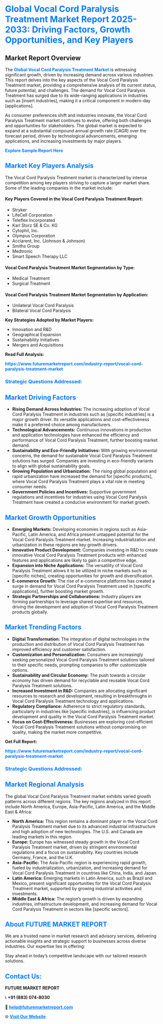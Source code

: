 <h1 style="color: #007BFF;">Global Vocal Cord Paralysis Treatment Market Report 2025-2033: Driving Factors, Growth Opportunities, and Key Players</h1>

<section id="overview">
<h2>Market Report Overview</h2>
<p>The <a href="https://www.futuremarketreport.com/industry-report/vocal-cord-paralysis-treatment-market" style="color: #007BFF; text-decoration: none;"><strong>Global Vocal Cord Paralysis Treatment Market</strong></a> is witnessing significant growth, driven by increasing demand across various industries. This report delves into the key aspects of the Vocal Cord Paralysis Treatment market, providing a comprehensive analysis of its current status, future potential, and challenges. The demand for Vocal Cord Paralysis Treatment has surged due to its wide-ranging applications in industries such as [insert industries], making it a critical component in modern-day [applications].</p>
<p>As consumer preferences shift and industries innovate, the Vocal Cord Paralysis Treatment market continues to evolve, offering both challenges and opportunities for stakeholders. The global market is expected to expand at a substantial compound annual growth rate (CAGR) over the forecast period, driven by technological advancements, emerging applications, and increasing investments by major players.</p>
</section>

<section id="overview">
<p><a href="https://www.futuremarketreport.com/request-sample/reportId=77467" style="color: #007BFF; text-decoration: none;"><strong>Explore Sample Report Here</strong></a></p>
</section>

<section id="key-players">
<h2 style="color: #007BFF;">Market Key Players Analysis</h2>
<p>The Vocal Cord Paralysis Treatment market is characterized by intense competition among key players striving to capture a larger market share. Some of the leading companies in the market include:</p>
<h4>Key Players Covered in the Vocal Cord Paralysis Treatment Report:</h4>
<ul><li>Stryker</li><li>LifeCell Corporation</li><li>Teleflex Incorporated</li><li>Karl Storz SE &amp; Co. KG</li><li>Cytophil, Inc.</li><li>Olympus Corporation</li><li>Acclarent, Inc. (Johnson &amp; Johnson)</li><li>Smiths Group</li><li>Medtronic</li><li>Smart Speech Therapy LLC</li></ul>
<h4>Vocal Cord Paralysis Treatment Market Segmentation by Type:</h4>
<ul><li>Medical Treatment</li><li>Surgical Treatment</li></ul>

<h4>Vocal Cord Paralysis Treatment Market Segmentation by Application:</h4>
<ul><li>Unilateral Vocal Cord Paralysis</li><li>Bilateral Vocal Cord Paralysis</li></ul>
<p><strong>Key Strategies Adopted by Market Players:</strong></p>
<ul>
<li>Innovation and R&D</li>
<li>Geographical Expansion</li>
<li>Sustainability Initiatives</li>
<li>Mergers and Acquisitions</li>
</ul>
</section>

<section>
<p><strong>Read Full Analysis: </strong></p><a href="https://www.futuremarketreport.com/industry-report/vocal-cord-paralysis-treatment-market" style="color: #007BFF; text-decoration: none;"><strong>https://www.futuremarketreport.com/industry-report/vocal-cord-paralysis-treatment-market</strong></a>
<h3 style="color: #007BFF;">Strategic Questions Addressed:</h3>
</section>

<section id="driving-factors">
<h2 style="color: #007BFF;">Market Driving Factors</h2>
<ul>
<li><strong>Rising Demand Across Industries:</strong> The increasing adoption of Vocal Cord Paralysis Treatment in industries such as [specific industries] is a major growth driver. Its versatile applications and cost-effectiveness make it a preferred choice among manufacturers.</li>
<li><strong>Technological Advancements:</strong> Continuous innovations in production and application technologies have enhanced the efficiency and performance of Vocal Cord Paralysis Treatment, further boosting market demand.</li>
<li><strong>Sustainability and Eco-Friendly Initiatives:</strong> With growing environmental concerns, the demand for sustainable Vocal Cord Paralysis Treatment solutions has surged. Companies are investing in eco-friendly variants to align with global sustainability goals.</li>
<li><strong>Growing Population and Urbanization:</strong> The rising global population and rapid urbanization have increased the demand for [specific products], where Vocal Cord Paralysis Treatment plays a vital role in meeting consumer needs.</li>
<li><strong>Government Policies and Incentives:</strong> Supportive government regulations and incentives for industries using Vocal Cord Paralysis Treatment have created a conducive environment for market growth.</li>
</ul>
</section>

<section id="growth-opportunities">
<h2 style="color: #007BFF;">Market Growth Opportunities</h2>
<ul>
<li><strong>Emerging Markets:</strong> Developing economies in regions such as Asia-Pacific, Latin America, and Africa present untapped potential for the Vocal Cord Paralysis Treatment market. Increasing industrialization and urbanization in these regions are key growth drivers.</li>
<li><strong>Innovative Product Development:</strong> Companies investing in R&D to create innovative Vocal Cord Paralysis Treatment products with enhanced features and applications are likely to gain a competitive edge.</li>
<li><strong>Expansion into Niche Applications:</strong> The versatility of Vocal Cord Paralysis Treatment allows it to be utilized in niche markets such as [specific niches], creating opportunities for growth and diversification.</li>
<li><strong>E-commerce Growth:</strong> The rise of e-commerce platforms has created a surge in demand for Vocal Cord Paralysis Treatment used in [specific applications], further boosting market growth.</li>
<li><strong>Strategic Partnerships and Collaborations:</strong> Industry players are forming partnerships to leverage shared expertise and resources, driving the development and adoption of Vocal Cord Paralysis Treatment products globally.</li>
</ul>
</section>

<section id="trending-factors">
<h2 style="color: #007BFF;">Market Trending Factors</h2>
<ul>
<li><strong>Digital Transformation:</strong> The integration of digital technologies in the production and distribution of Vocal Cord Paralysis Treatment has improved efficiency and customer satisfaction.</li>
<li><strong>Customization and Personalization:</strong> Consumers are increasingly seeking personalized Vocal Cord Paralysis Treatment solutions tailored to their specific needs, prompting companies to offer customizable options.</li>
<li><strong>Sustainability and Circular Economy:</strong> The push towards a circular economy has driven demand for recyclable and reusable Vocal Cord Paralysis Treatment solutions.</li>
<li><strong>Increased Investment in R&D:</strong> Companies are allocating significant resources to research and development, resulting in breakthroughs in Vocal Cord Paralysis Treatment technology and applications.</li>
<li><strong>Regulatory Compliance:</strong> Adherence to strict regulatory standards, particularly in industries like [specific industries], is influencing product development and quality in the Vocal Cord Paralysis Treatment market.</li>
<li><strong>Focus on Cost-Effectiveness:</strong> Businesses are exploring cost-efficient Vocal Cord Paralysis Treatment solutions without compromising on quality, making the market more competitive.</li>
</ul>
</section>

<section>
<p><strong>Get Full Report: </strong></p><a href="https://www.futuremarketreport.com/industry-report/vocal-cord-paralysis-treatment-market" style="color: #007BFF; text-decoration: none;"><strong>https://www.futuremarketreport.com/industry-report/vocal-cord-paralysis-treatment-market</strong></a>
<h3 style="color: #007BFF;">Strategic Questions Addressed:</h3>
</section>


<section id="regional-analysis">
<h2 style="color: #007BFF;">Market Regional Analysis</h2>
<p>The global Vocal Cord Paralysis Treatment market exhibits varied growth patterns across different regions. The key regions analyzed in this report include North America, Europe, Asia-Pacific, Latin America, and the Middle East & Africa:</p>
<ul>
<li><strong>North America:</strong> This region remains a dominant player in the Vocal Cord Paralysis Treatment market due to its advanced industrial infrastructure and high adoption of new technologies. The U.S. and Canada are leading markets in this region.</li>
<li><strong>Europe:</strong> Europe has witnessed steady growth in the Vocal Cord Paralysis Treatment market, driven by stringent environmental regulations and a focus on sustainability. Key countries include Germany, France, and the U.K.</li>
<li><strong>Asia-Pacific:</strong> The Asia-Pacific region is experiencing rapid growth, fueled by industrialization, urbanization, and increasing demand for Vocal Cord Paralysis Treatment in countries like China, India, and Japan.</li>
<li><strong>Latin America:</strong> Emerging markets in Latin America, such as Brazil and Mexico, present significant opportunities for the Vocal Cord Paralysis Treatment market, supported by growing industrial activities and investments.</li>
<li><strong>Middle East & Africa:</strong> The region’s growth is driven by expanding industries, infrastructure development, and increasing demand for Vocal Cord Paralysis Treatment in sectors like [specific sectors].</li>
</ul>
</section>

<footer>
<h2 style="color: #007BFF;">About FUTURE MARKET REPORT</h2>
<p>We are a trusted name in market research and advisory services, delivering actionable insights and strategic support to businesses across diverse industries. Our expertise lies in offering:</p>

<p>Stay ahead in today’s competitive landscape with our tailored research solutions.</p>

<h2 style="color: #007BFF;">Contact Us:</h2>
<p><strong>FUTURE MARKET REPORT</strong></p>
<p>📞 <strong>+91 (883) 074-8030</strong></p>
<p>📧 <strong><a href="mailto:help@futuremarketreport.com" style="color: #007BFF;">help@futuremarketreport.com</a></strong></p>
<p>🌐 <strong><a href="https://www.futuremarketreport.com/" style="color: #007BFF;">Visit Our Website</a></strong></p>
</footer>